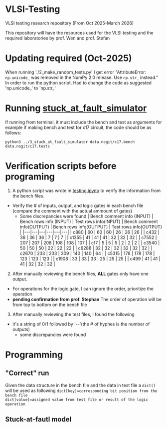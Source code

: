 # VLSI-Testing
VLSI testing research repository (From Oct 2025-March 2026)

This repository will have the resources used for the VLSI testing and the required laboratories by prof. Wen and prof. Stefan

# Updating required (Oct-2025)
When running './2_make_random_tests.py' I get error "AttributeError: `np.unicode_` was removed in the NumPy 2.0 release. Use `np.str_` instead."
In order to run the python script. Had to change the code as suggested 'np.unicode_' to 'np.str_'

# Running [stuck_at_fault_simulator](./fsim-contest.github/fsim-contest.github/3_stuck_at_fault_simulator.py)
If running from terminal, it must include the bench and test as arguments for example if making bench and test for c17 circuit, the code should be as follows: 

```
python3 ../3_stuck_at_fault_simulator data.nogit/c17.bench data.nogit/c17.tests
```
# Verification scripts before programing
1. A python script was wrote in [testing.ipynb](./fsim-contest.github/fsim-contest.github/testing.ipynb) to verify the information from the bench files.
 - Verify the # of inputs, output, and logic gates in each bench file (compare the comment with the actual ammount of gates)
   - Some discrepancies were found 
| Bench comment info (INPUT) | Bench rows info (INPUT) | Test rows info(INPUT) | Bench comment info(OUTPUT) | Bench rows info(OUTPUT) | Test rows info(OUTPUT) | 
|---|---|---|---|---|---|
| c880 | 60 | 60 | 60 | 26 | 26 | 26 | 
| c432 | 36 | 36 | 36 | 7 | 7 | 7 | 
| c1355 | 41 | 41 | 41 | 32 | 32 | 32 | 
| c7552 | 207 | 207 | 208 | 108 | 108 | 107 | 
| c17 | 5 | 5 | 5 | 2 | 2 | 2 | 
| c3540 | 50 | 50 | 50 | 22 | 22 | 22 | 
| c6288 | 32 | 32 | 32 | 32 | 32 | 32 | 
| c2670 | 233 | 233 | 309 | 140 | 140 | 64 | 
| c5315 | 178 | 178 | 178 | 123 | 123 | 123 | 
| c1908 | 33 | 33 | 33 | 25 | 25 | 25 | 
| c499 | 41 | 41 | 41 | 32 | 32 | 32 | 
2. After manually reviewing the bench files, **ALL** gates only have one output.
 - For operations for the logic gate, I can ignore the order, prioritize the operation
 - **pending confirmation from prof. Stephan** The order of operation will be from top to bottom on the bench file
3. After manually reviewing the test files, I found the following
 - it's a string of 0/1 followed by '--'(the # of hyphes is the number of outputs)
   - some discrepancies were found

# Programming 
## "Correct" run
Given the data structure in the bench file and the data in test file a `dict()` will be used as following
`dict[key]=corresponding bit position from the bench file`\
`dict[value]=assigned value from test file or result of the logic operation`

## Stuck-at-fautl model
